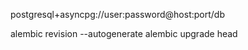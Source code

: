 postgresql+asyncpg://user:password@host:port/db

alembic revision --autogenerate
alembic upgrade head
